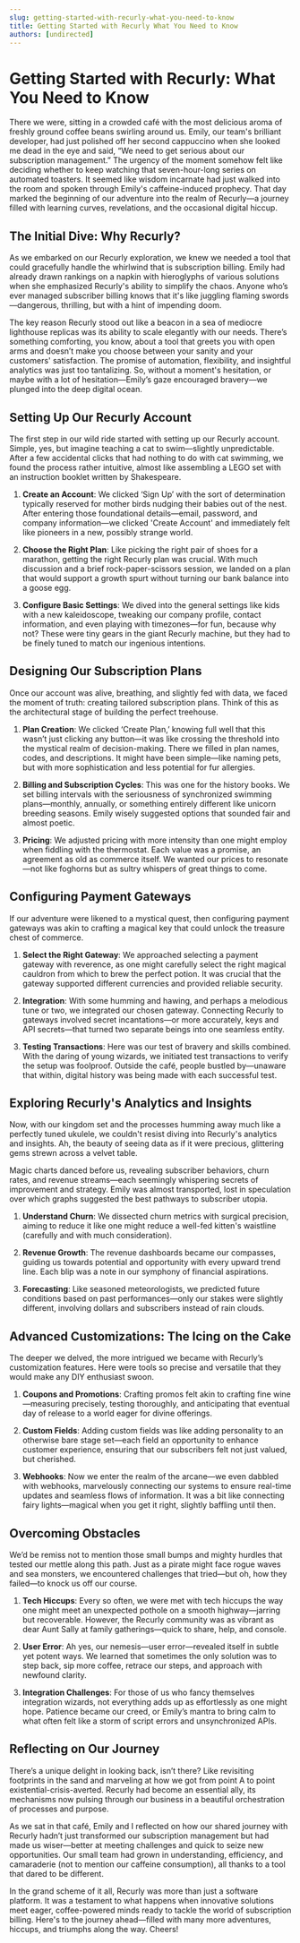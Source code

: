 ```yaml
---
slug: getting-started-with-recurly-what-you-need-to-know
title: Getting Started with Recurly What You Need to Know
authors: [undirected]
---
```



# Getting Started with Recurly: What You Need to Know

There we were, sitting in a crowded café with the most delicious aroma of freshly ground coffee beans swirling around us. Emily, our team's brilliant developer, had just polished off her second cappuccino when she looked me dead in the eye and said, “We need to get serious about our subscription management.” The urgency of the moment somehow felt like deciding whether to keep watching that seven-hour-long series on automated toasters. It seemed like wisdom incarnate had just walked into the room and spoken through Emily's caffeine-induced prophecy. That day marked the beginning of our adventure into the realm of Recurly—a journey filled with learning curves, revelations, and the occasional digital hiccup. 

## The Initial Dive: Why Recurly?

As we embarked on our Recurly exploration, we knew we needed a tool that could gracefully handle the whirlwind that is subscription billing. Emily had already drawn rankings on a napkin with hieroglyphs of various solutions when she emphasized Recurly's ability to simplify the chaos. Anyone who’s ever managed subscriber billing knows that it's like juggling flaming swords—dangerous, thrilling, but with a hint of impending doom.

The key reason Recurly stood out like a beacon in a sea of mediocre lighthouse replicas was its ability to scale elegantly with our needs. There’s something comforting, you know, about a tool that greets you with open arms and doesn’t make you choose between your sanity and your customers' satisfaction. The promise of automation, flexibility, and insightful analytics was just too tantalizing. So, without a moment's hesitation, or maybe with a lot of hesitation—Emily’s gaze encouraged bravery—we plunged into the deep digital ocean.

## Setting Up Our Recurly Account

The first step in our wild ride started with setting up our Recurly account. Simple, yes, but imagine teaching a cat to swim—slightly unpredictable. After a few accidental clicks that had nothing to do with cat swimming, we found the process rather intuitive, almost like assembling a LEGO set with an instruction booklet written by Shakespeare.

1. **Create an Account**: We clicked ‘Sign Up’ with the sort of determination typically reserved for mother birds nudging their babies out of the nest. After entering those foundational details—email, password, and company information—we clicked 'Create Account' and immediately felt like pioneers in a new, possibly strange world.

2. **Choose the Right Plan**: Like picking the right pair of shoes for a marathon, getting the right Recurly plan was crucial. With much discussion and a brief rock-paper-scissors session, we landed on a plan that would support a growth spurt without turning our bank balance into a goose egg.

3. **Configure Basic Settings**: We dived into the general settings like kids with a new kaleidoscope, tweaking our company profile, contact information, and even playing with timezones—for fun, because why not? These were tiny gears in the giant Recurly machine, but they had to be finely tuned to match our ingenious intentions.

## Designing Our Subscription Plans

Once our account was alive, breathing, and slightly fed with data, we faced the moment of truth: creating tailored subscription plans. Think of this as the architectural stage of building the perfect treehouse. 

1. **Plan Creation**: We clicked ‘Create Plan,’ knowing full well that this wasn’t just clicking any button—it was like crossing the threshold into the mystical realm of decision-making. There we filled in plan names, codes, and descriptions. It might have been simple—like naming pets, but with more sophistication and less potential for fur allergies.

2. **Billing and Subscription Cycles**: This was one for the history books. We set billing intervals with the seriousness of synchronized swimming plans—monthly, annually, or something entirely different like unicorn breeding seasons. Emily wisely suggested options that sounded fair and almost poetic.

3. **Pricing**: We adjusted pricing with more intensity than one might employ when fiddling with the thermostat. Each value was a promise, an agreement as old as commerce itself. We wanted our prices to resonate—not like foghorns but as sultry whispers of great things to come.

## Configuring Payment Gateways

If our adventure were likened to a mystical quest, then configuring payment gateways was akin to crafting a magical key that could unlock the treasure chest of commerce.

1. **Select the Right Gateway**: We approached selecting a payment gateway with reverence, as one might carefully select the right magical cauldron from which to brew the perfect potion. It was crucial that the gateway supported different currencies and provided reliable security.

2. **Integration**: With some humming and hawing, and perhaps a melodious tune or two, we integrated our chosen gateway. Connecting Recurly to gateways involved secret incantations—or more accurately, keys and API secrets—that turned two separate beings into one seamless entity.

3. **Testing Transactions**: Here was our test of bravery and skills combined. With the daring of young wizards, we initiated test transactions to verify the setup was foolproof. Outside the café, people bustled by—unaware that within, digital history was being made with each successful test.

## Exploring Recurly's Analytics and Insights

Now, with our kingdom set and the processes humming away much like a perfectly tuned ukulele, we couldn't resist diving into Recurly's analytics and insights. Ah, the beauty of seeing data as if it were precious, glittering gems strewn across a velvet table.

Magic charts danced before us, revealing subscriber behaviors, churn rates, and revenue streams—each seemingly whispering secrets of improvement and strategy. Emily was almost transported, lost in speculation over which graphs suggested the best pathways to subscriber utopia.

1. **Understand Churn**: We dissected churn metrics with surgical precision, aiming to reduce it like one might reduce a well-fed kitten's waistline (carefully and with much consideration).

2. **Revenue Growth**: The revenue dashboards became our compasses, guiding us towards potential and opportunity with every upward trend line. Each blip was a note in our symphony of financial aspirations.

3. **Forecasting**: Like seasoned meteorologists, we predicted future conditions based on past performances—only our stakes were slightly different, involving dollars and subscribers instead of rain clouds.

## Advanced Customizations: The Icing on the Cake

The deeper we delved, the more intrigued we became with Recurly’s customization features. Here were tools so precise and versatile that they would make any DIY enthusiast swoon.

1. **Coupons and Promotions**: Crafting promos felt akin to crafting fine wine—measuring precisely, testing thoroughly, and anticipating that eventual day of release to a world eager for divine offerings.

2. **Custom Fields**: Adding custom fields was like adding personality to an otherwise bare stage set—each field an opportunity to enhance customer experience, ensuring that our subscribers felt not just valued, but cherished.

3. **Webhooks**: Now we enter the realm of the arcane—we even dabbled with webhooks, marvelously connecting our systems to ensure real-time updates and seamless flows of information. It was a bit like connecting fairy lights—magical when you get it right, slightly baffling until then.

## Overcoming Obstacles

We’d be remiss not to mention those small bumps and mighty hurdles that tested our mettle along this path. Just as a pirate might face rogue waves and sea monsters, we encountered challenges that tried—but oh, how they failed—to knock us off our course.

1. **Tech Hiccups**: Every so often, we were met with tech hiccups the way one might meet an unexpected pothole on a smooth highway—jarring but recoverable. However, the Recurly community was as vibrant as dear Aunt Sally at family gatherings—quick to share, help, and console.

2. **User Error**: Ah yes, our nemesis—user error—revealed itself in subtle yet potent ways. We learned that sometimes the only solution was to step back, sip more coffee, retrace our steps, and approach with newfound clarity.

3. **Integration Challenges**: For those of us who fancy themselves integration wizards, not everything adds up as effortlessly as one might hope. Patience became our creed, or Emily’s mantra to bring calm to what often felt like a storm of script errors and unsynchronized APIs.

## Reflecting on Our Journey

There’s a unique delight in looking back, isn’t there? Like revisiting footprints in the sand and marveling at how we got from point A to point existential-crisis-averted. Recurly had become an essential ally, its mechanisms now pulsing through our business in a beautiful orchestration of processes and purpose.

As we sat in that café, Emily and I reflected on how our shared journey with Recurly hadn’t just transformed our subscription management but had made us wiser—better at meeting challenges and quick to seize new opportunities. Our small team had grown in understanding, efficiency, and camaraderie (not to mention our caffeine consumption), all thanks to a tool that dared to be different.

In the grand scheme of it all, Recurly was more than just a software platform. It was a testament to what happens when innovative solutions meet eager, coffee-powered minds ready to tackle the world of subscription billing. Here's to the journey ahead—filled with many more adventures, hiccups, and triumphs along the way. Cheers!